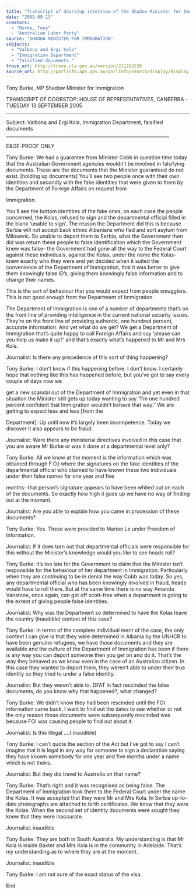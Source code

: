 ```yaml
---
title: "Transcript of doorstop interview of the Shadow Minister for Immigration: House of Representatives, Canberra: 13 September 2005: Valbona and Ergi Kola, Immigration Department, falsified documents."
date: "2005-09-13"
creators:
  - "Burke, Tony"
  - "Australian Labor Party"
source: "SHADOW MINISTER FOR IMMIGRATION"
subjects:
  - "Valbona and Ergi Kola"
  - "Immigration Department"
  - "falsified documents."
trove_url: http://trove.nla.gov.au/version/211283230
source_url: http://parlinfo.aph.gov.au/parlInfo/search/display/display.w3p;query=Id%3A%22media/pressrel/K6CH6%22
---
```


 Tony Burke, MP   Shadow Minister for Immigration   

 

 TRANSCRIPT OF DOORSTOP:  HOUSE OF REPRESENTATIVES,  CANBERRA  -       TUESDAY 13 SEPTEMBER 2005   

 ______________________________________________________________________ 

 Subject:  Valbona and Ergi Kola, Immigration Department, falsified documents  ______________________________________________________________________ 

 

 E&OE-PROOF ONLY   

 Tony Burke:  We had a guarantee from Minister Cobb in question time today that the  Australian Government agencies wouldn’t be involved in falsifying documents.  These  are the documents that the Minister guaranteed do not exist. [holding up documents]   You’ll see two people once with their own identities and secondly with the fake identities  that were given to them by the Department of Foreign Affairs on request from 

 Immigration.     

 You’ll see the bottom identities of the fake ones, on each case the people concerned, the  Kolas, refused to sign and the departmental official filled in the blank ‘unable to sign’.   The reason the Department did this is because Serbia will not accept back ethnic  Albanians who fled and sort asylum from Milosevic.  So unable to deport them to Serbia,  what the Government then did was return these people to false identification which the  Government knew was false- the Government had gone all the way to the Federal Court  against these individuals, against the Kolas, under the name the Kolas- knew exactly who  they were and yet decided when it suited the convenience of the Department of  Immigration, that it was better to give them knowingly false ID’s, giving them knowingly  false information and to change their names.   

 This is the sort of behaviour that you would expect from people smugglers.  This is not  good enough from the Department of Immigration.   

 The Department of Immigration is one of a number of departments that’s on the front line  of providing intelligence in the current national security issues.  They’re on the front line  of providing authentic, one hundred percent, accurate information.  And yet  what do we  get?  We get a Department of Immigration that’s quite happy to call Foreign Affairs and  say ‘please can you help us make it up?’ and that’s exactly what’s happened to Mr and  Mrs Kola. 

 

 Journalist:  Is there any precedence of this sort of thing happening?   

 Tony Burke:  I don’t know if this happening before.  I don’t know.  I certainly hope that  nothing like this has happened before, but you’ve got to say every couple of days now we 

 get a new scandal out of the Department of Immigration and yet even in that situation the  Minister still gets up today wanting to say “I’m one hundred percent confident that  Immigration wouldn’t behave that way.”  We are getting to expect less and less [from the 

 Department].  Up until now it’s largely been incompetence.  Today we discover it also  appears to be fraud.   

 Journalist:  Were there any ministerial directives involved in this case that you are aware  Mr Burke or was it done at a departmental level only?   

 Tony Burke:  All we know at the moment is the information which was obtained through  F.O.I where the signatures on the fake identities of the departmental official who claimed  to have known these two individuals under their false names for one year and five 

 months- that person’s signature appears to have been whited out on each of the  documents.  So exactly how high it goes up we have no way of finding out at the  moment.   

 

 Journalist:  Are you able to explain how you came in procession of these documents?   

 

 Tony Burke:  Yes.  These were provided to Marion Le under Freedom of Information.   

 Journalist:  If it does turn out that departmental officials were responsible for this without  the Minister’s knowledge would you like to see heads roll?   

 Tony Burke:  It’s too late for the Government to claim that the Minister isn’t responsible  for the behaviour of her department in Immigration.  Particularly when they are  continuing to be in denial the way Cobb was today.  So yes, any departmental official  who has been knowingly involved in fraud, heads would have to roll there.  But at the  same time there is no way Amanda Vanstone, once again, can get off scott-free when a  department is going to the extent of giving people false identities. 

 

 Journalist:  Why was the Department so determined to have the Kolas leave the country  (inaudible) context of this case?   

 Tony Burke:  In terms of the complete individual merit of the case, the only context I can  give is that they were determined in Albania by the UNHCR to have been genuine  refugees, we have those documents and they are available and the culture of the  Department of Immigration has been if there is any way you can deport someone then  you get on and do it.  That’s the way they behaved as we know even in the case of an  Australian citizen.  In this case they wanted to deport them, they weren’t able to under  their true identity so they tried to under a false identity.   

 Journalist: But they weren’t able to.  DFAT in fact rescinded the false documents, do you  know why that happened?, what changed?   

 Tony Burke: We didn’t know they had been rescinded until the FOI information came  back.  I want to find out the dates to see whether or not the only reason those documents  were subsequently rescinded was because FOI was causing people to find out about it.     

 Journalist:  Is this illegal ….( inaudible)   

 Tony Burke:  I can’t quote the section of the Act but I’ve got to say I can’t imagine that it  is legal in any way for someone to sign a declaration saying they have known somebody  for one year and five months under a name which is not theirs.   

 

 Journalist:  But they did travel to Australia on that name?   

 Tony Burke:  That’s right and it was recognised as being false.  The Department of  Immigration took them to the Federal Court under the name the Kolas.  It was accepted  that they were Mr and Mrs Kola.  In Serbia up-to-date photographs are attached to birth  certificates.  We know that they were the Kolas.  When the second set of identity  documents were sought they knew that they were inaccurate.     

 Journalist: inaudible   

 Tony Burke:  They are both in South Australia.  My understanding is that Mr Kola is  inside Baxter and Mrs Kola is in the community in Adelaide.  That’s my understanding as  to where they are at the moment.   

 Journalist:  inaudible   

 Tony Burke:  I am not sure of the exact status of the visa.   

 End   

 

